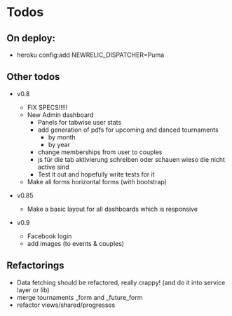 Todos
====================

On deploy:
---------------------
  - heroku config:add NEWRELIC_DISPATCHER=Puma

Other todos
---------------------
  - v0.8
    - FIX SPECS!!!!!
    - New Admin dashboard
      - Panels for tabwise user stats
      - add generation of pdfs for upcoming and danced tournaments
        - by month
        - by year
      - change memberships from user to couples
      - js für die tab aktivierung schreiben oder schauen wieso die nicht active sind
      - Test it out and hopefully write tests for it
    - Make all forms horizontal forms (with bootstrap)

  - v0.85
    - Make a basic layout for all dashboards which is responsive

  - v0.9
    - Facebook login
    - add images (to events & couples)

Refactorings
---------------------
  - Data fetching should be refactored, really crappy! (and do it into service layer or lib)
  - merge tournaments _form and _future_form
  - refactor views/shared/progresses